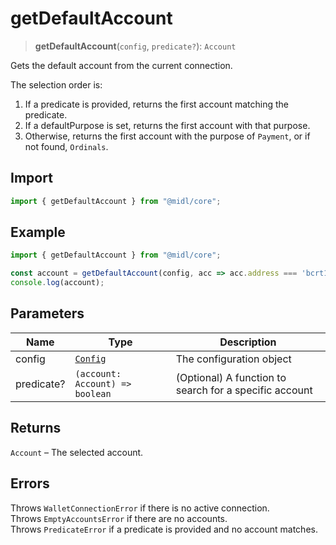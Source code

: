 # getDefaultAccount

> **getDefaultAccount**(`config`, `predicate?`): `Account`

Gets the default account from the current connection.

The selection order is:
1. If a predicate is provided, returns the first account matching the predicate.
2. If a defaultPurpose is set, returns the first account with that purpose.
3. Otherwise, returns the first account with the purpose of `Payment`, or if not found, `Ordinals`.

## Import

```ts
import { getDefaultAccount } from "@midl/core";
```

## Example

```ts
import { getDefaultAccount } from "@midl/core";

const account = getDefaultAccount(config, acc => acc.address === 'bcrt1q...');
console.log(account);
```

## Parameters

| Name       | Type                                                            | Description                                            |
| ---------- | --------------------------------------------------------------- | ------------------------------------------------------ |
| config     | [`Config`](../configuration.md#creating-a-configuration-object) | The configuration object                               |
| predicate? | `(account: Account) => boolean`                                 | (Optional) A function to search for a specific account |

## Returns

`Account` – The selected account.

## Errors

Throws `WalletConnectionError` if there is no active connection.  
Throws `EmptyAccountsError` if there are no accounts.  
Throws `PredicateError` if a predicate is provided and no account matches.
